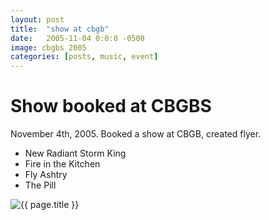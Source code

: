 ```yaml
---
layout: post
title:  "show at cbgb"
date:   2005-11-04 0:0:0 -0500
image: cbgbs_2005
categories: [posts, music, event]
---
```


# Show booked at CBGBS

November 4th, 2005. Booked a show at CBGB, created flyer.
- New Radiant Storm King
- Fire in the Kitchen
- Fly Ashtry
- The Pill

<img class="img img__post" src="{{ site.base_img_path }}{{ page.image }}.jpg" alt="{{ page.title }}" />
